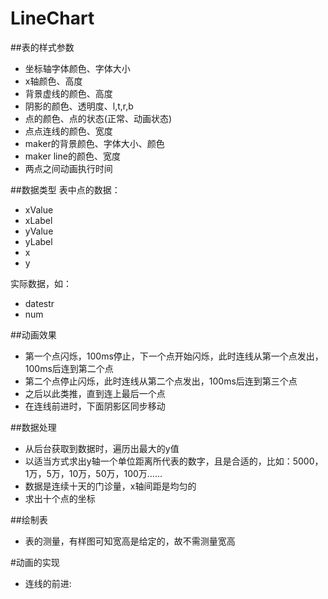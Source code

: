 # LineChart


##表的样式参数

* 坐标轴字体颜色、字体大小
* x轴颜色、高度
* 背景虚线的颜色、高度
* 阴影的颜色、透明度、l,t,r,b
* 点的颜色、点的状态(正常、动画状态)
* 点点连线的颜色、宽度
* maker的背景颜色、字体大小、颜色
* maker line的颜色、宽度
* 两点之间动画执行时间


##数据类型
表中点的数据：

* xValue
* xLabel
* yValue
* yLabel
* x
* y

实际数据，如：

* datestr
* num

##动画效果
* 第一个点闪烁，100ms停止，下一个点开始闪烁，此时连线从第一个点发出，100ms后连到第二个点
* 第二个点停止闪烁，此时连线从第二个点发出，100ms后连到第三个点
* 之后以此类推，直到连上最后一个点
* 在连线前进时，下面阴影区同步移动

##数据处理
* 从后台获取到数据时，遍历出最大的y值
* 以适当方式求出y轴一个单位距离所代表的数字，且是合适的，比如：5000，1万，5万，10万，50万，100万……
* 数据是连续十天的门诊量，x轴间距是均匀的
* 求出十个点的坐标

##绘制表
* 表的测量，有样图可知宽高是给定的，故不需测量宽高


#动画的实现
* 连线的前进:

